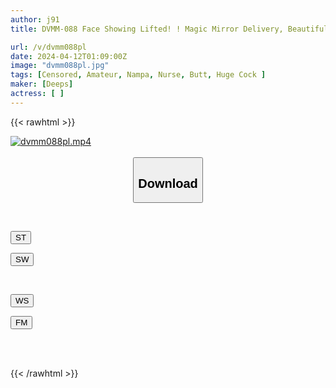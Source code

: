 ```yaml
---
author: j91
title: DVMM-088 Face Showing Lifted! ! Magic Mirror Delivery, Beautiful Nurses Who Heal Patients With Their Smiles, Pita Bread Butt Edition, SEX Special For All 6 People! ! A Kind-hearted Nurse Who Has An Erection With Her Transparent Butt In A White Coat Can Receive A Big Dick Even While On Duty!

url: /v/dvmm088pl
date: 2024-04-12T01:09:00Z
image: "dvmm088pl.jpg"
tags: [Censored, Amateur, Nampa, Nurse, Butt, Huge Cock	]
maker: [Deeps]
actress: [ ]
---
```



{{< rawhtml >}}

<div class="video" data-videoid="b3PQALb1kAiQJA">
    <a href="javascript:;">
        <img src="/v/dvmm088pl/dvmm088pl.jpg" width="WIDTH" height="HEIGHT" alt="dvmm088pl.mp4" loading="lazy">
    </a>
</div>

<script type="text/javascript" src="https://j91.asia/asset/on-demand-st.js"></script>

<br>
  <link rel="stylesheet" href="https://j91.asia/asset/bs5.css">
  
  <center>
  <button class="btn btn-primary" type="button" data-bs-toggle="collapse" data-bs-target=".multi-collapse" aria-expanded="false" aria-controls="multiCollapseExample1 multiCollapseExample2"><h2>Download</h2></button></center>
</p>
<div class="row">
  <div class="col">
    <div class="collapse multi-collapse" id="multiCollapseExample1">
      <div class="card card-body">
	      	      <br>
<div class="buttons">  
<p><a href="https://streamtape.to/v/b3PQALb1kAiQJA" target="_blank"><button class="btn-hover color-3"><i class="fa fa-download"></i> ST</button></a></p>
<p><a href="https://asnwish.com/rw66c8vfg27y" target="_blank"><button class="btn-hover color-2"><i class="fa fa-download"></i> SW</button></a></p></div>
    </div>
  </div>
</div>
  <div class="col">
    <div class="collapse multi-collapse" id="multiCollapseExample2">
      <div class="card card-body">
	      <br>
<div class="buttons">
<p><a href="https://wolfstream.tv/9h80xbx2mirr"><button class="btn-hover color-9"><i class="fa fa-download"></i> WS</button></a></p>
<p><a href="https://filemoon.sx/d/mwtrntu0rqjn"><button class="btn-hover color-8"><i class="fa fa-download"></i> FM</button></a></p></div>
<br><br>
      </div>
    </div>
  </div>
</div>

{{< /rawhtml >}}